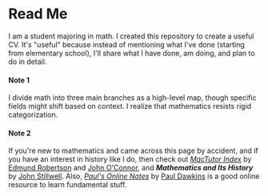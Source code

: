 # Read Me
I am a student majoring in math. I created this repository to create a useful CV. It's "useful" because instead of mentioning what I've done (starting from elementary school), I'll share what I have done, am doing, and plan to do in detail.

#### Note 1
I divide math into three main branches as a high-level map, though specific fields might shift based on context. I realize that mathematics resists rigid categorization.

#### Note 2
If you're new to mathematics and came across this page by accident, and if you have an interest in history like I do, then check out [*MacTutor Index*](https://mathshistory.st-andrews.ac.uk/) by [Edmund Robertson](https://mathshistory.st-andrews.ac.uk/Biographies/Robertson_Edmund/) and [John O'Connor](https://mathshistory.st-andrews.ac.uk/Biographies/OConnor/), and _**Mathematics and Its History**_ by [John Stillwell](https://www.usfca.edu/faculty/john-stillwell). Also, [*Paul's Online Notes*](https://tutorial.math.lamar.edu/) by [Paul Dawkins](https://www.math.lamar.edu/faculty/dawkins/dawkins.aspx) is a good online resource to learn fundamental stuff.
